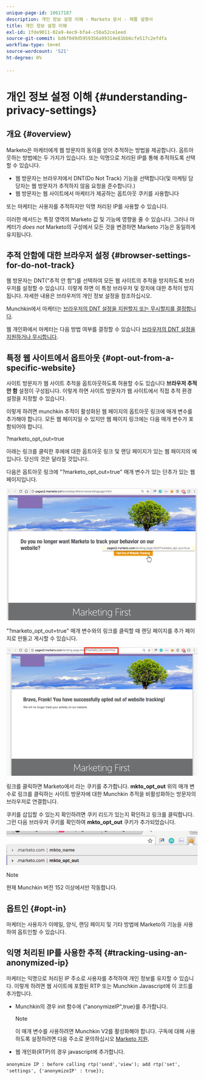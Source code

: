 ```yaml
---
unique-page-id: 10617187
description: 개인 정보 설정 이해 - Marketo 문서 - 제품 설명서
title: 개인 정보 설정 이해
exl-id: 1fde9011-02a9-4ec9-bfa4-c56a52ce1eed
source-git-commit: bd6f049d5959356a99314e81bb6cfe517c2efdfa
workflow-type: tm+mt
source-wordcount: '521'
ht-degree: 0%

---
```


# 개인 정보 설정 이해 {#understanding-privacy-settings}

## 개요 {#overview}

Marketo은 마케터에게 웹 방문자의 동의를 얻어 추적하는 방법을 제공합니다. 옵트아웃하는 방법에는 두 가지가 있습니다. 또는 익명으로 처리된 IP를 통해 추적하도록 선택할 수 있습니다.

* 웹 방문자는 브라우저에서 DNT(Do Not Track) 기능을 선택합니다(및 마케팅 담당자는 웹 방문자가 추적하지 않음 요청을 준수합니다.)
* 웹 방문자는 웹 사이트에서 마케터가 제공하는 옵트아웃 쿠키를 사용합니다

또는 마케터는 사용자를 추적하지만 익명 처리된 IP를 사용할 수 있습니다.

이러한 메서드는 특정 영역의 Marketo 값 및 기능에 영향을 줄 수 있습니다. 그러나 마케터가 *does not* Marketo의 구성에서 모든 것을 변경하면 Marketo 기능은 동일하게 유지됩니다.

## 추적 안함에 대한 브라우저 설정 {#browser-settings-for-do-not-track}

웹 방문자는 DNT(&quot;추적 안 함&quot;)를 선택하여 모든 웹 사이트의 추적을 방지하도록 브라우저를 설정할 수 있습니다. 이렇게 하면 이 특정 브라우저 및 장치에 대한 추적이 방지됩니다. 자세한 내용은 브라우저의 개인 정보 설정을 참조하십시오.

Munchkin에서 마케터는 [브라우저의 DNT 설정을 지원할지 또는 무시할지를 결정합니다](/help/marketo/product-docs/administration/settings/edit-do-not-track-browser-support-settings.md).

웹 개인화에서 마케터는 다음 방법 여부를 결정할 수 있습니다 [브라우저의 DNT 설정을 지원하거나 무시합니다](/help/marketo/product-docs/web-personalization/getting-started/setting-web-personalization-to-do-not-track.md).

## 특정 웹 사이트에서 옵트아웃 {#opt-out-from-a-specific-website}

사이트 방문자가 웹 사이트 추적을 옵트아웃하도록 허용할 수도 있습니다 **브라우저 추적 안 함** 설정이 구성됩니다. 이렇게 하면 사이트 방문자가 웹 사이트에서 직접 추적 환경 설정을 지정할 수 있습니다.

이렇게 하려면 munchkin 추적이 활성화된 웹 페이지의 옵트아웃 링크에 매개 변수를 추가해야 합니다. 모든 웹 페이지일 수 있지만 웹 페이지 링크에는 다음 매개 변수가 포함되어야 합니다.

?marketo_opt_out=true

아래는 링크를 클릭한 후에에 대한 옵트아웃 링크 및 랜딩 페이지가 있는 웹 페이지의 예입니다. 당신의 것은 달라질 것입니다.

다음은 옵트아웃 링크에 &quot;?marketo_opt_out=true&quot; 매개 변수가 있는 단추가 있는 웹 페이지입니다.

![](assets/understanding-privacy-settings-1.png)

&quot;?marketo_opt_out=true&quot; 매개 변수와의 링크를 클릭할 때 랜딩 페이지를 추가 페이지로 만들고 게시할 수 있습니다.

![](assets/understanding-privacy-settings-2.png)

링크를 클릭하면 Marketo에서 라는 쿠키를 추가합니다. **mkto_opt_out** 위의 매개 변수로 링크를 클릭하는 사이트 방문자에 대한 Munchkin 추적을 비활성화하는 방문자의 브라우저로 연결합니다.

쿠키를 삽입할 수 있는지 확인하려면 쿠키 리드가 있는지 확인하고 링크를 클릭합니다. 그런 다음 브라우저 쿠키를 확인하여 **mkto_opt_out** 쿠키가 추가되었습니다.

![](assets/understanding-privacy-settings-3.png)

>[!NOTE]
>
>현재 Munchkin 버전 152 이상에서만 작동합니다.

## 옵트인 {#opt-in}

마케터는 사용자가 이메일, 양식, 랜딩 페이지 및 기타 방법에 Marketo의 기능을 사용하여 옵트인할 수 있습니다.

## 익명 처리된 IP를 사용한 추적 {#tracking-using-an-anonymized-ip}

마케터는 익명으로 처리된 IP 주소로 사용자를 추적하여 개인 정보를 유지할 수 있습니다. 이렇게 하려면 웹 사이트에 포함된 RTP 또는 Munchkin Javascript에 이 코드를 추가합니다.

* Munchkin의 경우 init 함수에 {&quot;anonymizeIP&quot;,true}를 추가합니다.

   >[!NOTE]
   >
   >이 매개 변수를 사용하려면 Munchkin V2를 활성화해야 합니다. 구독에 대해 사용하도록 설정하려면 다음 주소로 문의하십시오 [Marketo 지원](https://nation.marketo.com/community/support_solutions).

* 웹 개인화(RTP)의 경우 javascript에 추가합니다.

`anonymize IP : before calling rtp('send','view'); add rtp('set', 'settings', {'anonymizeIP' : true});`
